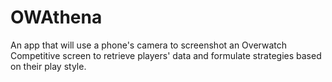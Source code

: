 # OWAthena
An app that will use a phone's camera to screenshot an Overwatch Competitive screen to retrieve players' data and formulate strategies based on their play style.
